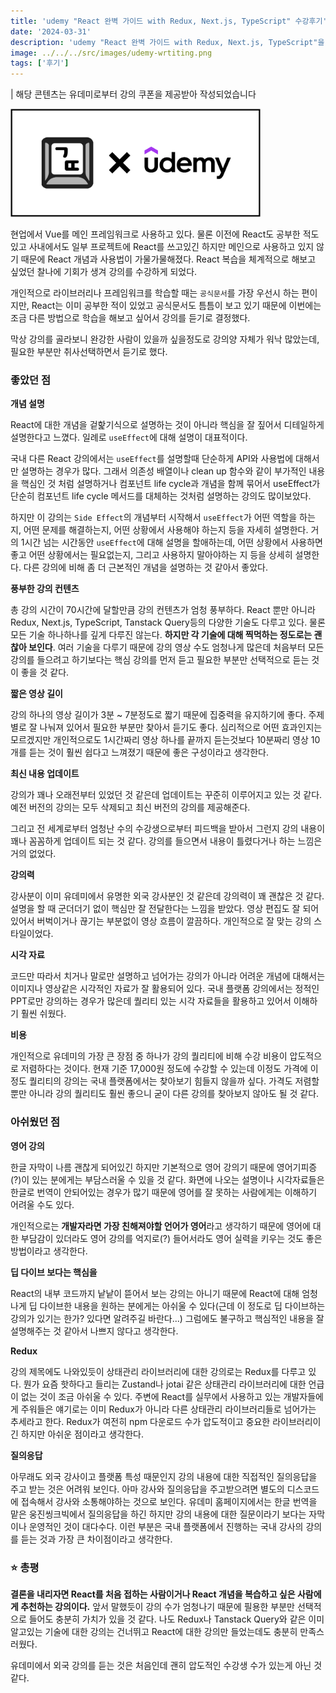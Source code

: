 ```yaml
---
title: 'udemy "React 완벽 가이드 with Redux, Next.js, TypeScript" 수강후기'
date: '2024-03-31'
description: 'udemy "React 완벽 가이드 with Redux, Next.js, TypeScript"을 수강하고'
image: ../../../src/images/udemy-wrtiting.png
tags: ['후기']
---
```


| 해당 콘텐츠는 유데미로부터 강의 쿠폰을 제공받아 작성되었습니다

<img src="../../../src/images/udemy-wrtiting.png" width="400" alt="udemy logo"/>

현업에서 Vue를 메인 프레임워크로 사용하고 있다. 물론 이전에 React도 공부한 적도 있고 사내에서도 일부 프로젝트에 React를 쓰고있긴 하지만 메인으로 사용하고 있지 않기 때문에 React 개념과 사용법이 가물가물해졌다. React 복습을 체계적으로 해보고 싶었던 찰나에 기회가 생겨 강의를 수강하게 되었다.

개인적으로 라이브러리나 프레임워크를 학습할 때는 `공식문서`를 가장 우선시 하는 편이지만, React는 이미 공부한 적이 있었고 공식문서도 틈틈이 보고 있기 때문에 이번에는 조금 다른 방법으로 학습을 해보고 싶어서 강의를 듣기로 결정했다.

막상 강의를 골라보니 완강한 사람이 있을까 싶을정도로 강의양 자체가 워낙 많았는데, 필요한 부분만 취사선택하면서 듣기로 했다.

### 좋았던 점

**개념 설명**

React에 대한 개념을 겉핥기식으로 설명하는 것이 아니라 핵심을 잘 짚어서 디테일하게 설명한다고 느꼈다. 일례로 `useEffect`에 대해 설명이 대표적이다.

국내 다른 React 강의에서는 `useEffect`를 설명할때 단순하게 API와 사용법에 대해서만 설명하는 경우가 많다. 그래서 의존성 배열이나 clean up 함수와 같이 부가적인 내용을 핵심인 것 처럼 설명하거나 컴포넌트 life cycle과 개념을 함께 묶어서 useEffect가 단순히 컴포넌트 life cycle 메서드를 대체하는 것처럼 설명하는 강의도 많이보았다.

하지만 이 강의는 `Side Effect`의 개념부터 시작해서 `useEffect`가 어떤 역할을 하는지, 어떤 문제를 해결하는지, 어떤 상황에서 사용해야 하는지 등을 자세히 설명한다. 거의 1시간 넘는 시간동안 `useEffect`에 대해 설명을 할애하는데, 어떤 상황에서 사용하면 좋고 어떤 상황에서는 필요없는지, 그리고 사용하지 말아야하는 지 등을 상세히 설명한다. 다른 강의에 비해 좀 더 근본적인 개념을 설명하는 것 같아서 좋았다.

**풍부한 강의 컨텐츠**

총 강의 시간이 70시간에 달할만큼 강의 컨텐츠가 엄청 풍부하다. React 뿐만 아니라 Redux, Next.js, TypeScript, Tanstack Query등의 다양한 기술도 다루고 있다. 물론 모든 기술 하나하나를 깊게 다루진 않는다. **하지만 각 기술에 대해 찍먹하는 정도로는 괜찮아 보인다**. 여러 기술을 다루기 때문에 강의 영상 수도 엄청나게 많은데 처음부터 모든 강의를 들으려고 하기보다는 핵심 강의를 먼저 듣고 필요한 부분만 선택적으로 듣는 것이 좋을 것 같다.

**짧은 영상 길이**

강의 하나의 영상 길이가 3분 ~ 7분정도로 짧기 때문에 집중력을 유지하기에 좋다. 주제별로 잘 나눠져 있어서 필요한 부분만 찾아서 듣기도 좋다. 심리적으로 어떤 효과인지는 모르겠지만 개인적으로도 1시간짜리 영상 하나를 끝까지 듣는것보다 10분짜리 영상 10개를 듣는 것이 훨씬 쉽다고 느껴졌기 때문에 좋은 구성이라고 생각한다.

**최신 내용 업데이트**

강의가 꽤나 오래전부터 있었던 것 같은데 업데이트는 꾸준히 이루어지고 있는 것 같다. 예전 버전의 강의는 모두 삭제되고 최신 버전의 강의를 제공해준다.

그리고 전 세계로부터 엄청난 수의 수강생으로부터 피드백을 받아서 그런지 강의 내용이 꽤나 꼼꼼하게 업데이트 되는 것 같다. 강의를 들으면서 내용이 틀렸다거나 하는 느낌은 거의 없었다.

**강의력**

강사분이 이미 유데미에서 유명한 외국 강사분인 것 같은데 강의력이 꽤 괜찮은 것 같다. 설명을 할 때 군더더기 없이 핵심만 잘 전달한다는 느낌을 받았다. 영상 편집도 잘 되어있어서 버벅이거나 끊기는 부분없이 영상 흐름이 깔끔하다. 개인적으로 잘 맞는 강의 스타일이었다.

**시각 자료**

코드만 따라서 치거나 말로만 설명하고 넘어가는 강의가 아니라 어려운 개념에 대해서는 이미지나 영상같은 시각적인 자료가 잘 활용되어 있다. 국내 플랫폼 강의에서는 정적인 PPT로만 강의하는 경우가 많은데 퀄리티 있는 시각 자료들을 활용하고 있어서 이해하기 훨씬 쉬웠다.

**비용**

개인적으로 유데미의 가장 큰 장점 중 하나가 강의 퀄리티에 비해 수강 비용이 압도적으로 저렴하다는 것이다. 현재 기준 17,000원 정도에 수강할 수 있는데 이정도 가격에 이정도 퀄리티의 강의는 국내 플랫폼에서는 찾아보기 힘들지 않을까 싶다. 가격도 저렴할 뿐만 아니라 강의 퀄리티도 훨씬 좋으니 굳이 다른 강의를 찾아보지 않아도 될 것 같다.

### 아쉬웠던 점

**영어 강의**

한글 자막이 나름 괜찮게 되어있긴 하지만 기본적으로 영어 강의기 때문에 영어기피증(?)이 있는 분에게는 부담스러울 수 있을 것 같다. 화면에 나오는 설명이나 시각자료들은 한글로 번역이 안되어있는 경우가 많기 때문에 영어를 잘 못하는 사람에게는 이해하기 어려울 수도 있다.

개인적으로는 **개발자라면 가장 친해져야할 언어가 영어**라고 생각하기 때문에 영어에 대한 부담감이 있더라도 영어 강의를 억지로(?) 들어서라도 영어 실력을 키우는 것도 좋은 방법이라고 생각한다.

**딥 다이브 보다는 핵심을**

React의 내부 코드까지 낱낱이 뜯어서 보는 강의는 아니기 때문에 React에 대해 엄청나게 딥 다이브한 내용을 원하는 분에게는 아쉬울 수 있다(근데 이 정도로 딥 다이브하는 강의가 있기는 한가? 있다면 알려주길 바란다...) 그럼에도 불구하고 핵심적인 내용을 잘 설명해주는 것 같아서 나쁘지 않다고 생각한다.

**Redux**

강의 제목에도 나와있듯이 상태관리 라이브러리에 대한 강의로는 Redux를 다루고 있다. 뭔가 요즘 핫하다고 들리는 Zustand나 jotai 같은 상태관리 라이브러리에 대한 언급이 없는 것이 조금 아쉬울 수 있다. 주변에 React를 실무에서 사용하고 있는 개발자들에게 주워들은 얘기로는 이미 Redux가 아니라 다른 상태관리 라이브러리들로 넘어가는 추세라고 한다. Redux가 여전히 npm 다운로드 수가 압도적이고 중요한 라이브러리이긴 하지만 아쉬운 점이라고 생각한다.

**질의응답**

아무래도 외국 강사이고 플랫폼 특성 때문인지 강의 내용에 대한 직접적인 질의응답을 주고 받는 것은 어려워 보인다. 아마 강사와 질의응답을 주고받으려면 별도의 디스코드에 접속해서 강사와 소통해야하는 것으로 보인다. 유데미 홈페이지에서는 한글 번역을 맡은 웅진씽크빅에서 질의응답을 하긴 하지만 강의 내용에 대한 질문이라기 보다는 자막이나 운영적인 것이 대다수다. 이런 부분은 국내 플랫폼에서 진행하는 국내 강사의 강의를 듣는 것과 가장 큰 차이점이라고 생각한다.

### ⭐️ 총평

**결론을 내리자면 React를 처음 접하는 사람이거나 React 개념을 복습하고 싶은 사람에게 추천하는 강의이다.** 앞서 말했듯이 강의 수가 엄청나기 때문에 필용한 부분만 선택적으로 들어도 충분히 가치가 있을 것 같다. 나도 Redux나 Tanstack Query와 같은 이미 알고있는 기술에 대한 강의는 건너뛰고 React에 대한 강의만 들었는데도 충분히 만족스러웠다.

유데미에서 외국 강의를 듣는 것은 처음인데 괜히 압도적인 수강생 수가 있는게 아닌 것 같다.
